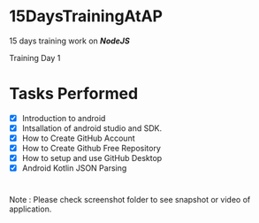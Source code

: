 # 15DaysTrainingAtAP
15 days training work on ***_NodeJS_***


Training Day 1

# Tasks Performed
- [x] Introduction to android <br/>
- [x] Intsallation of android studio and SDK. <br/>
- [x] How to Create GitHub Account <br/>
- [x] How to Create Github Free Repository <br/>
- [x] How to setup and use GitHub Desktop <br/>
- [x] Android Kotlin JSON Parsing <br/>

#
Note : Please check screenshot folder to see snapshot or video of application.
